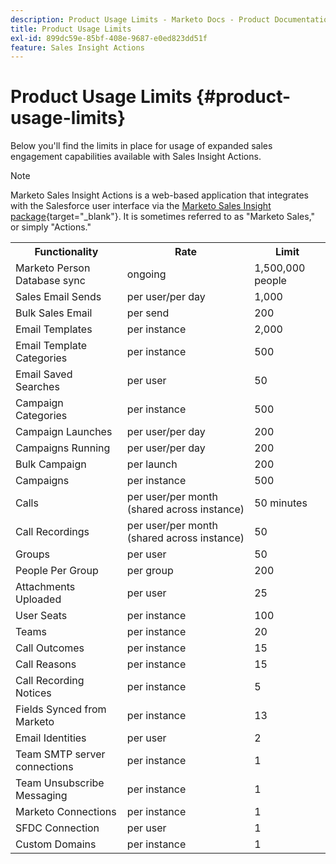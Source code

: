 ```yaml
---
description: Product Usage Limits - Marketo Docs - Product Documentation
title: Product Usage Limits
exl-id: 899dc59e-85bf-408e-9687-e0ed823dd51f
feature: Sales Insight Actions
---
```

# Product Usage Limits {#product-usage-limits}

Below you'll find the limits in place for usage of expanded sales engagement capabilities available with Sales Insight Actions.

>[!NOTE]
>
>Marketo Sales Insight Actions is a web-based application that integrates with the Salesforce user interface via the [Marketo Sales Insight package](/help/marketo/product-docs/marketo-sales-insight/msi-for-salesforce/installation/install-marketo-sales-insight-package-in-salesforce-appexchange.md){target="_blank"}. It is sometimes referred to as "Marketo Sales," or simply "Actions."

<table>
  <th>Functionality</th>
  <th>Rate</th>
  <th>Limit</th>
 <tr>
  <td>Marketo Person Database sync</td>
  <td>ongoing</td>
  <td>1,500,000 people</td>
 </tr>
 <tr>
  <td>Sales Email Sends</td>
  <td>per user/per day</td>
  <td>1,000</td>
 </tr>
 <tr>
  <td>Bulk Sales Email</td>
  <td>per send</td>
  <td>200</td>
 </tr>
 <tr>
  <td>Email Templates</td>
  <td>per instance</td>
  <td>2,000</td>
 </tr>
 <tr>
  <td>Email Template Categories</td>
  <td>per instance</td>
  <td>500</td>
 </tr>
 <tr>
  <td>Email Saved Searches</td>
  <td>per user</td>
  <td>50</td>
 </tr>
 <tr>
  <td>Campaign Categories</td>
  <td>per instance</td>
  <td>500</td>
 </tr>
 <tr>
  <td>Campaign Launches</td>
  <td>per user/per day</td>
  <td>200</td>
 </tr>
 <tr>
  <td>Campaigns Running</td>
  <td>per user/per day</td>
  <td>200</td>
 </tr>
 <tr>
  <td>Bulk Campaign</td>
  <td>per launch</td>
  <td>200</td>
 </tr>
 <tr>
  <td>Campaigns</td>
  <td>per instance</td>
  <td>500</td>
 </tr>
  <td>Calls</td>
  <td>per user/per month (shared across instance)</td>
  <td>50 minutes</td>
 </tr>
 <tr>
  <td>Call Recordings</td>
  <td>per user/per month (shared across instance)</td>
  <td>50</td>
 </tr>
 <tr>
  <td>Groups</td>
  <td>per user</td>
  <td>50</td>
 </tr>
 <tr>
  <td>People Per Group</td>
  <td>per group</td>
  <td>200</td>
 </tr>
 <tr>
  <td>Attachments Uploaded</td>
  <td>per user</td>
  <td>25</td>
 </tr>
 <tr>
  <td>User Seats</td>
  <td>per instance</td>
  <td>100</td>
 </tr>
 <tr>
  <td>Teams</td>
  <td>per instance</td>
  <td>20</td>
 </tr>
 <tr>
  <td>Call Outcomes</td>
  <td>per instance</td>
  <td>15</td>
 </tr>
 <tr>
  <td>Call Reasons</td>
  <td>per instance</td>
  <td>15</td>
 </tr>
 <tr>
  <td>Call Recording Notices</td>
  <td>per instance</td>
  <td>5</td>
 </tr>
 <tr>
  <td>Fields Synced from Marketo</td>
  <td>per instance</td>
  <td>13</td>
 </tr>
  <td>Email Identities</td>
  <td>per user</td>
  <td>2</td>
 </tr>
 <tr>
  <td>Team SMTP server connections</td>
  <td>per instance</td>
  <td>1</td>
 </tr>
 <tr>
  <td>Team Unsubscribe Messaging</td>
  <td>per instance</td>
  <td>1</td>
 </tr>
 <tr>
  <td>Marketo Connections</td>
  <td>per instance</td>
  <td>1</td>
 </tr>
 <tr>
  <td>SFDC Connection</td>
  <td>per user</td>
  <td>1</td>
 </tr>
 <tr>
  <td>Custom Domains</td>
  <td>per instance</td>
  <td>1</td>
 </tr>
</table>
